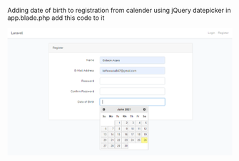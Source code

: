Adding date of birth to registration from calender using jQuery datepicker
in app.blade.php add  this code to it
     <script src="https://code.jquery.com/jquery-1.12.4.js"></script>
     <script src="https://code.jquery.com/ui/1.12.1/jquery-ui.js"></script>
     <script>
         jQuery(document).ready(function($) {
               $('.datepicker').datepicker({
                     dateFormat: "dd-mm-yy" 
                    });
             });
      </script>

<img src="https://github.com/asare847/laravel_birth_date/blob/master/public/datepicker.png">
